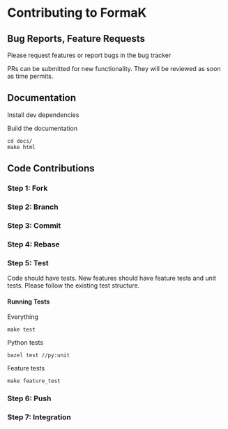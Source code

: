 # Contributing to FormaK

## Bug Reports, Feature Requests

Please request features or report bugs in the bug tracker

PRs can be submitted for new functionality. They will be reviewed as soon as time permits.

## Documentation

Install dev dependencies

Build the documentation

```
cd docs/
make html
```

## Code Contributions

### Step 1: Fork

### Step 2: Branch

### Step 3: Commit

### Step 4: Rebase

### Step 5: Test

Code should have tests. New features should have feature tests and unit tests. Please follow the existing test structure.

#### Running Tests

Everything

`make test`

Python tests

`bazel test //py:unit`

Feature tests

`make feature_test`

### Step 6: Push

### Step 7: Integration
